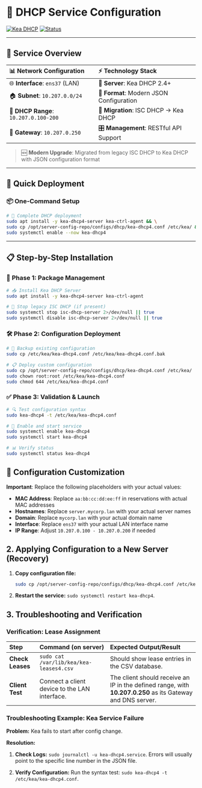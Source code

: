 # 📡 **DHCP Service Configuration**

[![Kea DHCP](https://img.shields.io/badge/Kea%20DHCP-2.4+-orange?style=for-the-badge&logo=internet-archive&logoColor=white)](https://www.isc.org/kea/)
[![Status](https://img.shields.io/badge/Status-Production%20Ready-success?style=for-the-badge&logo=checkmarx&logoColor=white)](./kea-dhcp4.conf)

---

## 🎯 **Service Overview**

| 📊 **Network Configuration** | ⚡ **Technology Stack** |
|:---|:---|
| 🌐 **Interface**: `ens37` (LAN) | 🚀 **Server**: Kea DHCP 2.4+ |
| 🏠 **Subnet**: `10.207.0.0/24` | 📝 **Format**: Modern JSON Configuration |
| 📡 **DHCP Range**: `10.207.0.100-200` | 🔄 **Migration**: ISC DHCP → Kea DHCP |
| 🚪 **Gateway**: `10.207.0.250` | 🎛️ **Management**: RESTful API Support |

> 🆕 **Modern Upgrade**: Migrated from legacy ISC DHCP to Kea DHCP with JSON configuration format

---

## 🚀 **Quick Deployment**

### 📦 **One-Command Setup**

```bash
# 🎯 Complete DHCP deployment
sudo apt install -y kea-dhcp4-server kea-ctrl-agent && \
sudo cp /opt/server-config-repo/configs/dhcp/kea-dhcp4.conf /etc/kea/ && \
sudo systemctl enable --now kea-dhcp4
```

---

## 📋 **Step-by-Step Installation**

### 🔧 **Phase 1: Package Management**

```bash
# 📥 Install Kea DHCP Server
sudo apt install -y kea-dhcp4-server kea-ctrl-agent

# 🛑 Stop legacy ISC DHCP (if present)
sudo systemctl stop isc-dhcp-server 2>/dev/null || true
sudo systemctl disable isc-dhcp-server 2>/dev/null || true
```

### 🛠️ **Phase 2: Configuration Deployment**

```bash
# 💾 Backup existing configuration
sudo cp /etc/kea/kea-dhcp4.conf /etc/kea/kea-dhcp4.conf.bak

# 📋 Deploy custom configuration
sudo cp /opt/server-config-repo/configs/dhcp/kea-dhcp4.conf /etc/kea/
sudo chown root:root /etc/kea/kea-dhcp4.conf
sudo chmod 644 /etc/kea/kea-dhcp4.conf
```

### ✅ **Phase 3: Validation & Launch**

```bash
# 🔍 Test configuration syntax
sudo kea-dhcp4 -t /etc/kea/kea-dhcp4.conf

# 🚀 Enable and start service
sudo systemctl enable kea-dhcp4
sudo systemctl start kea-dhcp4

# 📊 Verify status
sudo systemctl status kea-dhcp4
```

## 🔧 Configuration Customization

**Important**: Replace the following placeholders with your actual values:

- **MAC Address**: Replace `aa:bb:cc:dd:ee:ff` in reservations with actual MAC addresses
- **Hostnames**: Replace `server.mycorp.lan` with your actual server names  
- **Domain**: Replace `mycorp.lan` with your actual domain name
- **Interface**: Replace `ens37` with your actual LAN interface name
- **IP Range**: Adjust `10.207.0.100 - 10.207.0.200` if needed

## 2. Applying Configuration to a New Server (Recovery)

1. **Copy configuration file:**

    ```bash
    sudo cp /opt/server-config-repo/configs/dhcp/kea-dhcp4.conf /etc/kea/
    ```

2. **Restart the service:** `sudo systemctl restart kea-dhcp4`.

## 3. Troubleshooting and Verification

### Verification: Lease Assignment

| Step | Command (on server) | Expected Output/Result |
| :--- | :--- | :--- |
| **Check Leases** | `sudo cat /var/lib/kea/kea-leases4.csv` | Should show lease entries in the CSV database. |
| **Client Test** | Connect a client device to the LAN interface. | The client should receive an IP in the defined range, with **10.207.0.250** as its Gateway and DNS server. |

### Troubleshooting Example: Kea Service Failure

**Problem:** Kea fails to start after config change.

**Resolution:**

1. **Check Logs:** `sudo journalctl -u kea-dhcp4.service`. Errors will usually point to the specific line number in
   the JSON file.

2. **Verify Configuration:** Run the syntax test: `sudo kea-dhcp4 -t /etc/kea/kea-dhcp4.conf`.
